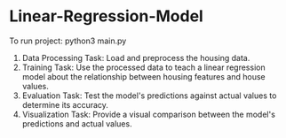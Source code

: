 # Linear-Regression-Model
To run project:
    python3 main.py

1. Data Processing
Task: Load and preprocess the housing data.
2. Training
Task: Use the processed data to teach a linear regression model about the relationship between housing features and house values.
3. Evaluation
Task: Test the model's predictions against actual values to determine its accuracy.
4. Visualization
Task: Provide a visual comparison between the model's predictions and actual values.

